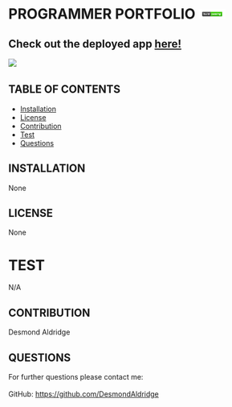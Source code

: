 
# **PROGRAMMER PORTFOLIO** <img src="./assets/image-status-passing.png" height="20">


## Check out the deployed app <a href="https://desmondaldridge.github.io/portfolio/">here!</a>

<img src="./assets/demo-gif.gif">

## TABLE OF CONTENTS
  - [Installation](#installation)
  - [License](#license)
  - [Contribution](#contribution)
  - [Test](#test)
  - [Questions](#questions)

## INSTALLATION
None

## LICENSE
None

# TEST
N/A

## CONTRIBUTION
Desmond Aldridge

## QUESTIONS
For further questions please contact me:
<br>
<br>
GitHub: https://github.com/DesmondAldridge
